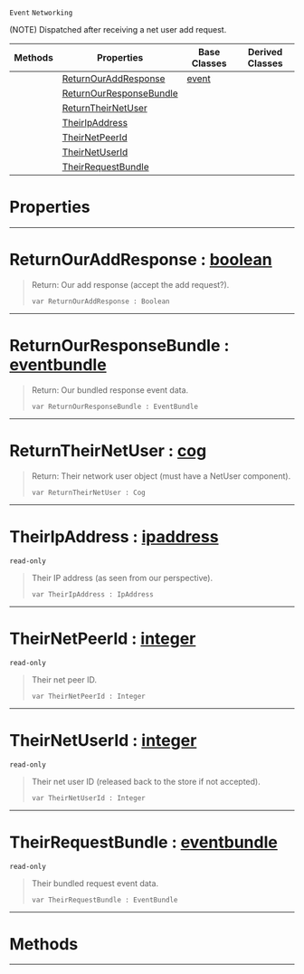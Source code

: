  `Event` `Networking`



(NOTE) Dispatched after receiving a net user add request.

|Methods|Properties|Base Classes|Derived Classes|
|---|---|---|---|
| |[ReturnOurAddResponse](netpeerreceiveduseraddrequest.md#returnouraddresponse-zer)|[event](event.md)| |
| |[ReturnOurResponseBundle](netpeerreceiveduseraddrequest.md#returnourresponsebundle)| | |
| |[ReturnTheirNetUser](netpeerreceiveduseraddrequest.md#returntheirnetuser-zero)| | |
| |[TheirIpAddress](netpeerreceiveduseraddrequest.md#theiripaddress-zilch-engi)| | |
| |[TheirNetPeerId](netpeerreceiveduseraddrequest.md#theirnetpeerid-zilch-engi)| | |
| |[TheirNetUserId](netpeerreceiveduseraddrequest.md#theirnetuserid-zilch-engi)| | |
| |[TheirRequestBundle](netpeerreceiveduseraddrequest.md#theirrequestbundle-zero)| | |


 #  Properties


---  
 #  ReturnOurAddResponse : [boolean](../nada_base_types/boolean.md)

> Return: Our add response (accept the add request?).
> ```TS:Nada
> var ReturnOurAddResponse : Boolean


---  
 #  ReturnOurResponseBundle : [eventbundle](eventbundle.md)

> Return: Our bundled response event data.
> ```TS:Nada
> var ReturnOurResponseBundle : EventBundle


---  
 #  ReturnTheirNetUser : [cog](cog.md)

> Return: Their network user object (must have a NetUser component).
> ```TS:Nada
> var ReturnTheirNetUser : Cog


---  
 #  TheirIpAddress : [ipaddress](ipaddress.md)

 `read-only`

> Their IP address (as seen from our perspective).
> ```TS:Nada
> var TheirIpAddress : IpAddress


---  
 #  TheirNetPeerId : [integer](../nada_base_types/integer.md)

 `read-only`

> Their net peer ID.
> ```TS:Nada
> var TheirNetPeerId : Integer


---  
 #  TheirNetUserId : [integer](../nada_base_types/integer.md)

 `read-only`

> Their net user ID (released back to the store if not accepted).
> ```TS:Nada
> var TheirNetUserId : Integer


---  
 #  TheirRequestBundle : [eventbundle](eventbundle.md)

 `read-only`

> Their bundled request event data.
> ```TS:Nada
> var TheirRequestBundle : EventBundle


---  
 #  Methods


---  
 

 